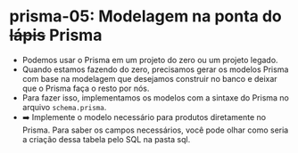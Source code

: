 # prisma-05: Modelagem na ponta do ~~lápis~~ Prisma

- Podemos usar o Prisma em um projeto do zero ou um projeto legado.
- Quando estamos fazendo do zero, precisamos gerar os modelos Prisma com base na modelagem que desejamos construir no banco e deixar que o Prisma faça o resto por nós.
- Para fazer isso, implementamos os modelos com a sintaxe do Prisma no arquivo `schema.prisma`.
- ➡️ Implemente o modelo necessário para produtos diretamente no Prisma. Para saber os campos necessários, você pode olhar como seria a criação dessa tabela pelo SQL na pasta sql.

